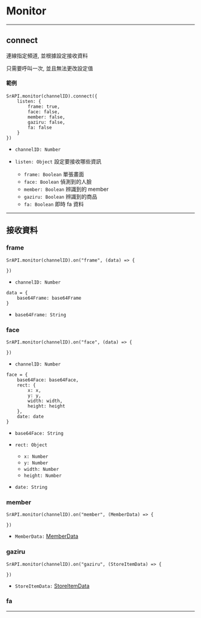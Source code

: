 # Monitor

---

## connect

連線指定頻道, 並根據設定接收資料

只需要呼叫一次, 並且無法更改設定值

#### 範例

```
SrAPI.monitor(channelID).connect({
    listen: {
        frame: true, 
        face: false, 
        member: false, 
        gaziru: false, 
        fa: false
    }
})
```

- `channelID: Number`

- `listen: Object`      設定要接收哪些資訊
  - `frame: Boolean`    單張畫面
  - `face: Boolean`     偵測到的人臉
  - `member: Boolean`   辨識到的 member
  - `gaziru: Boolean`   辨識到的商品
  - `fa: Boolean`       即時 fa 資料

---

## 接收資料

### frame

```
SrAPI.monitor(channelID).on("frame", (data) => {

})
```

- `channelID: Number`

```
data = {
    base64Frame: base64Frame
}
```

- `base64Frame: String`


### face

```
SrAPI.monitor(channelID).on("face", (data) => {

})
```

- `channelID: Number`

```
face = {
    base64Face: base64Face,
    rect: { 
        x: x, 
        y: y, 
        width: width, 
        height: height 
    },
    date: date
}
```

- `base64Face: String`

- `rect: Object`
  - `x: Number`
  - `y: Number`
  - `width: Number`
  - `height: Number`

- `date: String`

### member

```
SrAPI.monitor(channelID).on("member", (MemberData) => {

})
```

- `MemberData:` [MemberData](https://github.com/Org08/sdb-nexus/blob/master/docs/API/SrAPI/MemberData.md)

### gaziru

```
SrAPI.monitor(channelID).on("gaziru", (StoreItemData) => {

})
```

- `StoreItemData:` [StoreItemData](https://github.com/Org08/sdb-nexus/blob/master/docs/API/SrAPI/StoreItemData.md)

### fa

---
